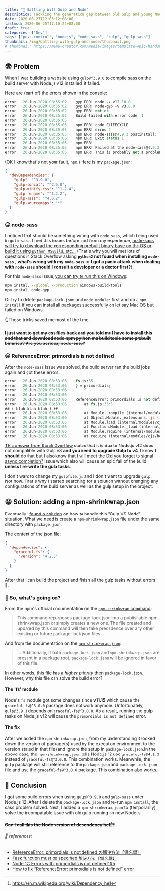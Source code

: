 ```yaml
---
title: "🐞 Battling With Gulp and Node"
description: Tackling the generation gap between old Gulp and young Node when building my website.
date: 2020-06-27T12:03:12+08:00
lastmod: 2020-06-25T17:10:24+08:00
draft: true
categories: ["Dev"]
tags: ["pest-control", "nodejs", "node-sass", "gulp", "gulp-sass"]
thumbnail: /img/battling-with-gulp-and-node/thumbnail.png
# thumbnail: https://meme-creator.com/media/images/template-epic-handshake-3-arms.JPEG
---
```


## 😨 Problem

When I was building a website using `gulp@^3.9.0` to compile sass on the build server with Node.js v12 installed, it failed. 

Here are (part of) the errors shown in the console:

```systemverilog
error	26-Jun-2020 08:35:02	gyp ERR! node -v v12.18.0
error	26-Jun-2020 08:35:02	gyp ERR! node-gyp -v v3.8.0
error	26-Jun-2020 08:35:02	gyp ERR! not ok 
error	26-Jun-2020 08:35:02	Build failed with error code: 1
error	26-Jun-2020 08:35:05	
error	26-Jun-2020 08:35:05	npm ERR! code ELIFECYCLE
error	26-Jun-2020 08:35:05	npm ERR! errno 1
error	26-Jun-2020 08:35:05	npm ERR! node-sass@4.9.3 postinstall: `node scripts/build.js`
error	26-Jun-2020 08:35:05	npm ERR! Exit status 1
error	26-Jun-2020 08:35:05	npm ERR! 
error	26-Jun-2020 08:35:05	npm ERR! Failed at the node-sass@4.9.3 postinstall script.
error	26-Jun-2020 08:35:05	npm ERR! This is probably not a problem with npm. There is likely additional logging output above.
```

(OK I know that's not your fault, `npm`.) Here is my `package.json`:

```json
{
  "devDependencies": {
    "gulp": "^3.9.0",
    "gulp-concat": "^2.6.0",
    "gulp-minify-css": "^1.2.4",
    "gulp-rename": "^1.2.2",
    "gulp-sass": "^4.0.2",
    "gulp-sourcemaps": "*"
  }
}
```

### 😐 node-sass

I noticed that should be something wrong with `node-sass`, which being used in `gulp-sass`. I met this issues before and from my experience, [node-sass will try to download the corresponding prebuilt binary base on the OS or build it using `python`, `MSBuild`, etc...](https://stackoverflow.com/a/45807410/13742790) (That's why you will met lots of questions in Stack Overflow asking **`python2` not found when installing `node-sass`** ,  **what's wrong with my `node-sass`** or **I got a panic attack when dealing with `node-sass` should I consult a developer or a doctor first?**).

For this `node-sass` issue, [you can try to run this on Windows](https://hisk.io/how-to-fix-node-js-gyp-err-cant-find-python-executable-python-on-windows/):

```sh
npm install --global --production windows-build-tools
npm install node-gyp
```

Or try to delete `package-lock.json` and `node_modules` first and do a `npm install` if you can install all packages successfully on let say Mac OS but failed on Windows.

👆Those tricks saved me most of the time.

#### ~~I just want to get my css files back and you told me I have to install this and that and download node npm python ms build tools some prebuilt binaries? Are you serious, node-sass?~~

### 😑 ReferenceError: primordials is not defined

After the `node-sass` issue was solved, the build server ran the build jobs again and got these errors:

```systemverilog
error	26-Jun-2020 08:53:06	fs.js:35
error	26-Jun-2020 08:53:06	} = primordials;
error	26-Jun-2020 08:53:06	    ^
error	26-Jun-2020 08:53:06	
error	26-Jun-2020 08:53:06	ReferenceError: primordials is not defined
error	26-Jun-2020 08:53:06	    at fs.js:35:5
## ( blah blah blah ) ##
error	26-Jun-2020 08:53:06	    at Module._compile (internal/modules/cjs/loader.js:1138:30)
error	26-Jun-2020 08:53:06	    at Object.Module._extensions..js (internal/modules/cjs/loader.js:1158:10)
error	26-Jun-2020 08:53:06	    at Module.load (internal/modules/cjs/loader.js:986:32)
error	26-Jun-2020 08:53:06	    at Function.Module._load (internal/modules/cjs/loader.js:879:14)
error	26-Jun-2020 08:53:06	    at Module.require (internal/modules/cjs/loader.js:1026:19)
error	26-Jun-2020 08:53:06	    at require (internal/modules/cjs/helpers.js:72:18)
```

[This answer from Stack Overflow](https://stackoverflow.com/a/55926692/13742790) states that it is due to Node.js v12 does not compatible with Gulp v3 **and you need to upgrade Gulp to v4**. I know **I should** do that but I also know that I will meet the [Did you forget to signal async completion?](https://github.com/sindresorhus/del/issues/45) issue which also will cause an epic fail of the build **unless I re-write the gulp tasks**.

I don't want to change my `gulpfile.js` and I don't want to upgrade `gulp`. Not now.  That's why I started searching for a solution without changing any configurations of the build server as well as the gulp setup in the project.


## 😀 Solution: adding a npm-shrinkwrap.json

Eventually I [found a solution](https://stackoverflow.com/questions/55921442/how-to-fix-referenceerror-primordials-is-not-defined-in-node/58394828#58394828) on how to handle this "Gulp VS Node" situation. What we need is create a `npm-shrinkwrap.json` file under the same directory with `package.json`. 

The content of the json file:

```json
{
  "dependencies": {
    "graceful-fs": {
      "version": "4.2.3"
    }
  }
}
```

After that I can build the project and finish all the gulp tasks without errors 🎉. 

### 🤔 So, what's going on?

From the npm's official documentation on the [`npm-shrinkwrap` command](https://docs.npmjs.com/cli/shrinkwrap):

> This command repurposes package-lock.json into a publishable npm-shrinkwrap.json or simply creates a new one. The file created and updated by this command will then take precedence over any other existing or future package-lock.json files.

And from the documentation on the [`npm-shrinkwrap.json`](https://docs.npmjs.com/files/shrinkwrap.json):

> ... Additionally, if both `package-lock.json` and `npm-shrinkwrap.json` are present in a package root, `package-lock.json` will be ignored in favor of this file.

In other words, this file has a *higher priority* then `package-lock.json`. However, why this file can solve the build error?

#### The 'fs' module

Node's `fs` module got some changes since **v11.15** which cause the `graceful-fs@^3.0.0` package does not work anymore. Unfortunately, `gulp@3.9.1` depends on  `graceful-fs@^3.0.0`. As a result, running the gulp tasks on Node.js v12 will cause the `primordials is not defined` error.

#### The fix

After we added the `npm-shrinkwrap.json`, from my understanding it locked down the version of package(s) used by the execution environment to the version stated in that file (and ignore the setup in `package-lock.json`.In the above case, the `npm-shrinkwrap.json` tells Node.js 12 use `graceful-fs@4.2.3` instead of `graceful-fs@^3.0.0`. This combination works. Meanwhile, the `gulp` package will still reference to the `package.json` and `package-lock.json` file and use the `graceful-fs@^3.0.0` package. This combination also works.



## 🎯 Conclusion

I got some build errors when using `gulp@^3.9.0` and `gulp-sass` under Node.js 12. After I delete the `package-lock.json` and  re-run `npm install`, the sass problem solved. Next, I added a `npm-shrinkwrap.json` to (temporarily) solve the incompatable issue with old gulp running on new Node.js.

#### ~~Can I call this the Node version of **dependency hell**[^1]?~~



###### 🔗 references:

- [ReferenceError: primordials is not defined の解決方法【備忘録】](https://mejiblog.com/gulp-error/)
- [Task function must be specified 解決方法【備忘録】](https://mejiblog.com/gulpfile-change/)
- [Node 12: Errors with 'primordials is not defined' #5](https://github.com/mafintosh/prebuildify-ci/issues/5#issuecomment-550867124)
- [How to fix “ReferenceError: primordials is not defined” error](https://blog.icetutor.com/how-to-fix-referenceerror-primordials-is-not-defined-error/)

[^1]: https://en.m.wikipedia.org/wiki/Dependency_hell
